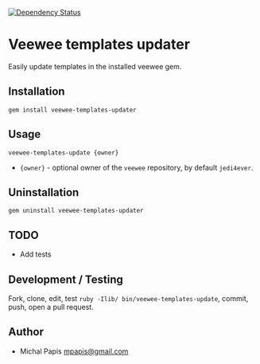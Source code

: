 [![Dependency Status](https://gemnasium.com/mpapis/veewee-templates-updater.png)](https://gemnasium.com/mpapis/veewee-templates-updater)

# Veewee templates updater

Easily update templates in the installed veewee gem.

## Installation

    gem install veewee-templates-updater

## Usage

    veewee-templates-update {owner}

- `{owner}` - optional owner of the `veewee` repository, by default `jedi4ever`.

## Uninstallation

    gem uninstall veewee-templates-updater

## TODO

 - Add tests

## Development / Testing

Fork, clone, edit, test `ruby -Ilib/ bin/veewee-templates-update`, commit, push, open a pull request.

## Author

 - Michal Papis <mpapis@gmail.com>
